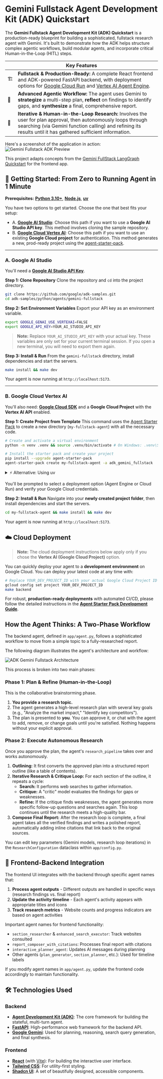 # Gemini Fullstack Agent Development Kit (ADK) Quickstart

The **Gemini Fullstack Agent Development Kit (ADK) Quickstart** is a production-ready blueprint for building a sophisticated, fullstack research agent with Gemini. It's built to demonstrate how the ADK helps structure complex agentic workflows, build modular agents, and incorporate critical Human-in-the-Loop (HITL) steps.

<table>
  <thead>
    <tr>
      <th colspan="2">Key Features</th>
    </tr>
  </thead>
  <tbody>
    <tr>
      <td>🏗️</td>
      <td><strong>Fullstack & Production-Ready:</strong> A complete React frontend and ADK-powered FastAPI backend, with deployment options for <a href="https://cloud.google.com/run">Google Cloud Run</a> and <a href="https://cloud.google.com/vertex-ai/generative-ai/docs/agent-engine/overview">Vertex AI Agent Engine</a>.</td>
    </tr>
    <tr>
      <td>🧠</td>
      <td><strong>Advanced Agentic Workflow:</strong> The agent uses Gemini to <strong>strategize</strong> a multi-step plan, <strong>reflect</strong> on findings to identify gaps, and <strong>synthesize</strong> a final, comprehensive report.</td>
    </tr>
    <tr>
      <td>🔄</td>
      <td><strong>Iterative & Human-in-the-Loop Research:</strong> Involves the user for plan approval, then autonomously loops through searching (via Gemini function calling) and refining its results until it has gathered sufficient information.</td>
    </tr>
  </tbody>
</table>

Here's a screenshot of the application in action:
![Gemini Fullstack ADK Preview](https://github.com/GoogleCloudPlatform/agent-starter-pack/blob/main/docs/images/adk_gemini_fullstack_preview.png?raw=true)

This project adapts concepts from the [Gemini FullStack LangGraph Quickstart](https://github.com/google-gemini/gemini-fullstack-langgraph-quickstart) for the frontend app. 

## 🚀 Getting Started: From Zero to Running Agent in 1 Minute
**Prerequisites:** **[Python 3.10+](https://www.python.org/downloads/)**, **[Node.js](https://nodejs.org/)**, **[uv](https://github.com/astral-sh/uv)**

You have two options to get started. Choose the one that best fits your setup:

*   A. **[Google AI Studio](#a-google-ai-studio)**: Choose this path if you want to use a **Google AI Studio API key**. This method involves cloning the sample repository.
*   B. **[Google Cloud Vertex AI](#b-google-cloud-vertex-ai)**: Choose this path if you want to use an existing **Google Cloud project** for authentication. This method generates a new, prod-ready project using the [agent-starter-pack](https://goo.gle/agent-starter-pack).

---

### A. Google AI Studio

You'll need a **[Google AI Studio API Key](https://aistudio.google.com/app/apikey)**.

**Step 1: Clone Repository**
Clone the repository and `cd` into the project directory.
```bash
git clone https://github.com/google/adk-samples.git
cd adk-samples/python/agents/gemini-fullstack
```

**Step 2: Set Environment Variables**
Export your API key as an environment variable.
```bash
export GOOGLE_GENAI_USE_VERTEXAI=FALSE
export GOOGLE_API_KEY=YOUR_AI_STUDIO_API_KEY
```
> **Note:** Replace `YOUR_AI_STUDIO_API_KEY` with your actual key. These variables are only set for your current terminal session. If you open a new terminal, you will need to export them again.

**Step 3: Install & Run**
From the `gemini-fullstack` directory, install dependencies and start the servers.
```bash
make install && make dev
```
Your agent is now running at `http://localhost:5173`.

---

### B. Google Cloud Vertex AI

You'll also need: **[Google Cloud SDK](https://cloud.google.com/sdk/docs/install)** and a **Google Cloud Project** with the **Vertex AI API** enabled.

**Step 1: Create Project from Template**
This command uses the [Agent Starter Pack](goo.gle/agent-starter-pack) to create a new directory (`my-fullstack-agent`) with all the necessary code.
```bash
# Create and activate a virtual environment
python -m venv .venv && source .venv/bin/activate # On Windows: .venv\Scripts\activate

# Install the starter pack and create your project
pip install --upgrade agent-starter-pack
agent-starter-pack create my-fullstack-agent -a adk_gemini_fullstack
```
<details>
<summary>⚡️ Alternative: Using uv</summary>

If you have [`uv`](https://github.com/astral-sh/uv) installed, you can create and set up your project with a single command:
```bash
uvx agent-starter-pack create my-fullstack-agent -a adk_gemini_fullstack
```
This command handles creating the project without needing to pre-install the package into a virtual environment.
</details>

You'll be prompted to select a deployment option (Agent Engine or Cloud Run) and verify your Google Cloud credentials.

**Step 2: Install & Run**
Navigate into your **newly created project folder**, then install dependencies and start the servers.
```bash
cd my-fullstack-agent && make install && make dev
```
Your agent is now running at `http://localhost:5173`.

## ☁️ Cloud Deployment
> **Note:** The cloud deployment instructions below apply only if you chose the **Vertex AI (Google Cloud Project)** option.

You can quickly deploy your agent to a **development environment** on Google Cloud. You can deploy your latest code at any time with:

```bash
# Replace YOUR_DEV_PROJECT_ID with your actual Google Cloud Project ID
gcloud config set project YOUR_DEV_PROJECT_ID
make backend
```

For robust, **production-ready deployments** with automated CI/CD, please follow the detailed instructions in the **[Agent Starter Pack Development Guide](https://googlecloudplatform.github.io/agent-starter-pack/guide/development-guide.html#b-production-ready-deployment-with-ci-cd)**.

## How the Agent Thinks: A Two-Phase Workflow

The backend agent, defined in `app/agent.py`, follows a sophisticated workflow to move from a simple topic to a fully-researched report.

The following diagram illustrates the agent's architecture and workflow:

![ADK Gemini Fullstack Architecture](https://github.com/GoogleCloudPlatform/agent-starter-pack/blob/main/docs/images/adk_gemini_fullstack_architecture.png?raw=true)

This process is broken into two main phases:

### Phase 1: Plan & Refine (Human-in-the-Loop)

This is the collaborative brainstorming phase.

1.  **You provide a research topic.**
2.  The agent generates a high-level research plan with several key goals (e.g., "Analyze the market impact," "Identify key competitors").
3.  The plan is presented to **you**. You can approve it, or chat with the agent to add, remove, or change goals until you're satisfied. Nothing happens without your explicit approval.

### Phase 2: Execute Autonomous Research

Once you approve the plan, the agent's `research_pipeline` takes over and works autonomously.

1.  **Outlining:** It first converts the approved plan into a structured report outline (like a table of contents).
2.  **Iterative Research & Critique Loop:** For each section of the outline, it repeats a cycle:
    *   **Search:** It performs web searches to gather information.
    *   **Critique:** A "critic" model evaluates the findings for gaps or weaknesses.
    *   **Refine:** If the critique finds weaknesses, the agent generates more specific follow-up questions and searches again. This loop continues until the research meets a high-quality bar.
3.  **Compose Final Report:** After the research loop is complete, a final agent takes all the verified findings and writes a polished report, automatically adding inline citations that link back to the original sources.

You can edit key parameters (Gemini models, research loop iterations) in the `ResearchConfiguration` dataclass within `app/config.py`.

## 🔄 Frontend-Backend Integration

The frontend UI integrates with the backend through specific agent names that:

1. **Process agent outputs** - Different outputs are handled in specific ways (research findings vs. final report)
2. **Update the activity timeline** - Each agent's activity appears with appropriate titles and icons
3. **Track research metrics** - Website counts and progress indicators are based on agent activities

Important agent names for frontend functionality:

- `section_researcher` & `enhanced_search_executor`: Track websites consulted
- `report_composer_with_citations`: Processes final report with citations
- `interactive_planner_agent`: Updates AI messages during planning
- Other agents (`plan_generator`, `section_planner`, etc.): Used for timeline labels

If you modify agent names in `app/agent.py`, update the frontend code accordingly to maintain functionality.

## 🛠️ Technologies Used

### Backend
*   [**Agent Development Kit (ADK)**](https://github.com/google/adk-python): The core framework for building the stateful, multi-turn agent.
*   [**FastAPI**](https://fastapi.tiangolo.com/): High-performance web framework for the backend API.
*   [**Google Gemini**](https://cloud.google.com/vertex-ai/generative-ai/docs): Used for planning, reasoning, search query generation, and final synthesis.

### Frontend
*   [**React**](https://reactjs.org/) (with [Vite](https://vitejs.dev/)): For building the interactive user interface.
*   [**Tailwind CSS**](https://tailwindcss.com/): For utility-first styling.
*   [**Shadcn UI**](https://ui.shadcn.com/): A set of beautifully designed, accessible components.
